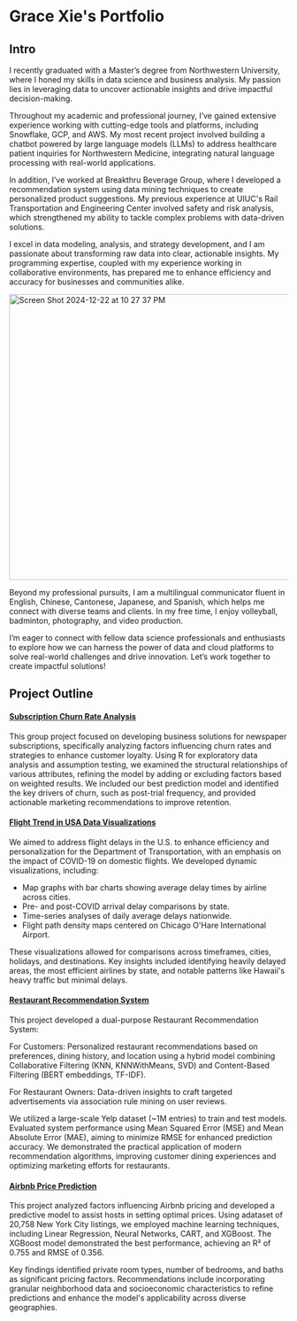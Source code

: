 # Grace Xie's Portfolio


## **Intro**

I recently graduated with a Master’s degree from Northwestern University, where I honed my skills in data science and business analysis. My passion lies in leveraging data to uncover actionable insights and drive impactful decision-making.

Throughout my academic and professional journey, I’ve gained extensive experience working with cutting-edge tools and platforms, including Snowflake, GCP, and AWS. My most recent project involved building a chatbot powered by large language models (LLMs) to address healthcare patient inquiries for Northwestern Medicine, integrating natural language processing with real-world applications.

In addition, I’ve worked at Breakthru Beverage Group, where I developed a recommendation system using data mining techniques to create personalized product suggestions. My previous experience at UIUC's Rail Transportation and Engineering Center involved safety and risk analysis, which strengthened my ability to tackle complex problems with data-driven solutions.

I excel in data modeling, analysis, and strategy development, and I am passionate about transforming raw data into clear, actionable insights. My programming expertise, coupled with my experience working in collaborative environments, has prepared me to enhance efficiency and accuracy for businesses and communities alike.

<img width="516" alt="Screen Shot 2024-12-22 at 10 27 37 PM" src="https://github.com/user-attachments/assets/ee7dc9c5-37c0-4ad6-a384-ab249eafbbb2" />


Beyond my professional pursuits, I am a multilingual communicator fluent in English, Chinese, Cantonese, Japanese, and Spanish, which helps me connect with diverse teams and clients. In my free time, I enjoy volleyball, badminton, photography, and video production.

I’m eager to connect with fellow data science professionals and enthusiasts to explore how we can harness the power of data and cloud platforms to solve real-world challenges and drive innovation. Let’s work together to create impactful solutions!


## Project Outline

#### [Subscription Churn Rate Analysis](https://github.com/GraceXiey/portfolio/tree/main/Subscription-Churn-Rate-Analysis) 

This group project focused on developing business solutions for newspaper subscriptions, specifically analyzing factors influencing churn rates and strategies to enhance customer loyalty. Using R for exploratory data analysis and assumption testing, we examined the structural relationships of various attributes, refining the model by adding or excluding factors based on weighted results. We included our best prediction model and identified the key drivers of churn, such as post-trial frequency, and provided actionable marketing recommendations to improve retention.

#### [Flight Trend in USA Data Visualizations](https://github.com/GraceXiey/portfolio/tree/main/Tableau-Flight-Trend-Analysis)

We aimed to address flight delays in the U.S. to enhance efficiency and personalization for the Department of Transportation, with an emphasis on the impact of COVID-19 on domestic flights. We developed dynamic visualizations, including:

- Map graphs with bar charts showing average delay times by airline across cities.
- Pre- and post-COVID arrival delay comparisons by state.
- Time-series analyses of daily average delays nationwide.
- Flight path density maps centered on Chicago O'Hare International Airport.
  
These visualizations allowed for comparisons across timeframes, cities, holidays, and destinations. Key insights included identifying heavily delayed areas, the most efficient airlines by state, and notable patterns like Hawaii's heavy traffic but minimal delays.

#### [Restaurant Recommendation System](https://github.com/GraceXiey/portfolio/tree/main/Yelp-Restaurant-Recomendation-System)

This project developed a dual-purpose Restaurant Recommendation System:

For Customers: Personalized restaurant recommendations based on preferences, dining history, and location using a hybrid model combining Collaborative Filtering (KNN, KNNWithMeans, SVD) and Content-Based Filtering (BERT embeddings, TF-IDF).

For Restaurant Owners: Data-driven insights to craft targeted advertisements via association rule mining on user reviews.

We utilized a large-scale Yelp dataset (~1M entries) to train and test models. Evaluated system performance using Mean Squared Error (MSE) and Mean Absolute Error (MAE), aiming to minimize RMSE for enhanced prediction accuracy. We demonstrated the practical application of modern recommendation algorithms, improving customer dining experiences and optimizing marketing efforts for restaurants.

#### [Airbnb Price Prediction](https://github.com/GraceXiey/portfolio/tree/main/R-NYC-Leasing-Price)
This project analyzed factors influencing Airbnb pricing and developed a predictive model to assist hosts in setting optimal prices. Using adataset of 20,758 New York City listings, we employed machine learning techniques, including Linear Regression, Neural Networks, CART, and XGBoost. The XGBoost model demonstrated the best performance, achieving an R² of 0.755 and RMSE of 0.356.

Key findings identified private room types, number of bedrooms, and baths as significant pricing factors. Recommendations include incorporating granular neighborhood data and socioeconomic characteristics to refine predictions and enhance the model's applicability across diverse geographies.

